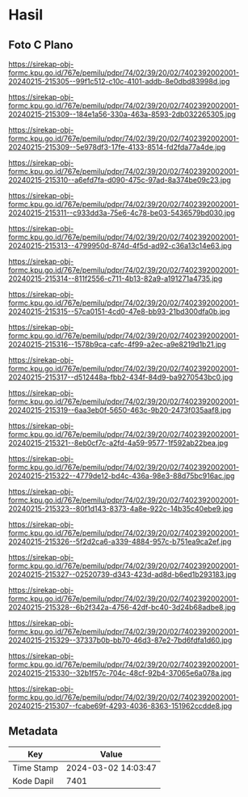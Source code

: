 # Hasil

## Foto C Plano

https://sirekap-obj-formc.kpu.go.id/767e/pemilu/pdpr/74/02/39/20/02/7402392002001-20240215-215305--99f1c512-c10c-4101-addb-8e0dbd83998d.jpg

https://sirekap-obj-formc.kpu.go.id/767e/pemilu/pdpr/74/02/39/20/02/7402392002001-20240215-215309--184e1a56-330a-463a-8593-2db032265305.jpg

https://sirekap-obj-formc.kpu.go.id/767e/pemilu/pdpr/74/02/39/20/02/7402392002001-20240215-215309--5e978df3-17fe-4133-8514-fd2fda77a4de.jpg

https://sirekap-obj-formc.kpu.go.id/767e/pemilu/pdpr/74/02/39/20/02/7402392002001-20240215-215310--a6efd7fa-d090-475c-97ad-8a374be09c23.jpg

https://sirekap-obj-formc.kpu.go.id/767e/pemilu/pdpr/74/02/39/20/02/7402392002001-20240215-215311--c933dd3a-75e6-4c78-be03-5436579bd030.jpg

https://sirekap-obj-formc.kpu.go.id/767e/pemilu/pdpr/74/02/39/20/02/7402392002001-20240215-215313--4799950d-874d-4f5d-ad92-c36a13c14e63.jpg

https://sirekap-obj-formc.kpu.go.id/767e/pemilu/pdpr/74/02/39/20/02/7402392002001-20240215-215314--811f2556-c711-4b13-82a9-a191271a4735.jpg

https://sirekap-obj-formc.kpu.go.id/767e/pemilu/pdpr/74/02/39/20/02/7402392002001-20240215-215315--57ca0151-4cd0-47e8-bb93-21bd300dfa0b.jpg

https://sirekap-obj-formc.kpu.go.id/767e/pemilu/pdpr/74/02/39/20/02/7402392002001-20240215-215316--1578b9ca-cafc-4f99-a2ec-a9e8219d1b21.jpg

https://sirekap-obj-formc.kpu.go.id/767e/pemilu/pdpr/74/02/39/20/02/7402392002001-20240215-215317--d512448a-fbb2-434f-84d9-ba9270543bc0.jpg

https://sirekap-obj-formc.kpu.go.id/767e/pemilu/pdpr/74/02/39/20/02/7402392002001-20240215-215319--6aa3eb0f-5650-463c-9b20-2473f035aaf8.jpg

https://sirekap-obj-formc.kpu.go.id/767e/pemilu/pdpr/74/02/39/20/02/7402392002001-20240215-215321--8eb0cf7c-a2fd-4a59-9577-1f592ab22bea.jpg

https://sirekap-obj-formc.kpu.go.id/767e/pemilu/pdpr/74/02/39/20/02/7402392002001-20240215-215322--4779de12-bd4c-436a-98e3-88d75bc916ac.jpg

https://sirekap-obj-formc.kpu.go.id/767e/pemilu/pdpr/74/02/39/20/02/7402392002001-20240215-215323--80f1d143-8373-4a8e-922c-14b35c40ebe9.jpg

https://sirekap-obj-formc.kpu.go.id/767e/pemilu/pdpr/74/02/39/20/02/7402392002001-20240215-215326--5f2d2ca6-a339-4884-957c-b751ea9ca2ef.jpg

https://sirekap-obj-formc.kpu.go.id/767e/pemilu/pdpr/74/02/39/20/02/7402392002001-20240215-215327--02520739-d343-423d-ad8d-b6ed1b293183.jpg

https://sirekap-obj-formc.kpu.go.id/767e/pemilu/pdpr/74/02/39/20/02/7402392002001-20240215-215328--6b2f342a-4756-42df-bc40-3d24b68adbe8.jpg

https://sirekap-obj-formc.kpu.go.id/767e/pemilu/pdpr/74/02/39/20/02/7402392002001-20240215-215329--37337b0b-bb70-46d3-87e2-7bd6fdfa1d60.jpg

https://sirekap-obj-formc.kpu.go.id/767e/pemilu/pdpr/74/02/39/20/02/7402392002001-20240215-215330--32b1f57c-704c-48cf-92b4-37065e6a078a.jpg

https://sirekap-obj-formc.kpu.go.id/767e/pemilu/pdpr/74/02/39/20/02/7402392002001-20240215-215307--fcabe69f-4293-4036-8363-151962ccdde8.jpg


## Metadata

| Key        | Value               |
| ---------- | ------------------- |
| Time Stamp | 2024-03-02 14:03:47 |
| Kode Dapil | 7401                |



